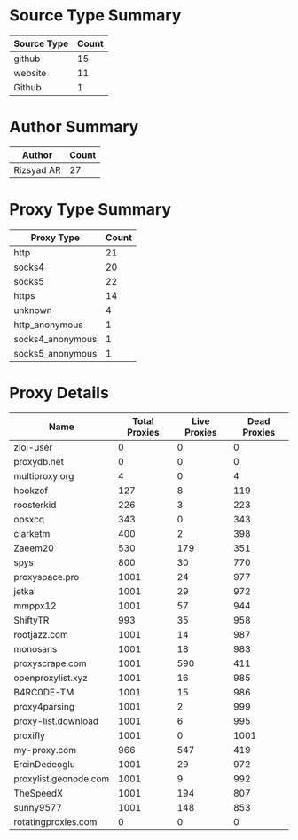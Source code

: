 # Source Type Summary

| Source Type | Count |
|-------------|-------|
| github | 15 |
| website | 11 |
| Github | 1 |


# Author Summary

| Author | Count |
|--------|-------|
| Rizsyad AR | 27 |


# Proxy Type Summary

| Proxy Type | Count |
|------------|-------|
| http | 21 |
| socks4 | 20 |
| socks5 | 22 |
| https | 14 |
| unknown | 4 |
| http_anonymous | 1 |
| socks4_anonymous | 1 |
| socks5_anonymous | 1 |


# Proxy Details

| Name | Total Proxies | Live Proxies | Dead Proxies |
|------|---------------|--------------|---------------|
| zloi-user | 0 | 0 | 0 |
| proxydb.net | 0 | 0 | 0 |
| multiproxy.org | 4 | 0 | 4 |
| hookzof | 127 | 8 | 119 |
| roosterkid | 226 | 3 | 223 |
| opsxcq | 343 | 0 | 343 |
| clarketm | 400 | 2 | 398 |
| Zaeem20 | 530 | 179 | 351 |
| spys | 800 | 30 | 770 |
| proxyspace.pro | 1001 | 24 | 977 |
| jetkai | 1001 | 29 | 972 |
| mmppx12 | 1001 | 57 | 944 |
| ShiftyTR | 993 | 35 | 958 |
| rootjazz.com | 1001 | 14 | 987 |
| monosans | 1001 | 18 | 983 |
| proxyscrape.com | 1001 | 590 | 411 |
| openproxylist.xyz | 1001 | 16 | 985 |
| B4RC0DE-TM | 1001 | 15 | 986 |
| proxy4parsing | 1001 | 2 | 999 |
| proxy-list.download | 1001 | 6 | 995 |
| proxifly | 1001 | 0 | 1001 |
| my-proxy.com | 966 | 547 | 419 |
| ErcinDedeoglu | 1001 | 29 | 972 |
| proxylist.geonode.com | 1001 | 9 | 992 |
| TheSpeedX | 1001 | 194 | 807 |
| sunny9577 | 1001 | 148 | 853 |
| rotatingproxies.com | 0 | 0 | 0 |
